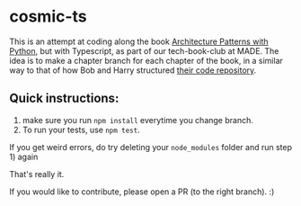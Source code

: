 # cosmic-ts
This is an attempt at coding along the book [Architecture Patterns with Python](https://www.cosmicpython.com/), but with Typescript, as part of our tech-book-club at MADE.
The idea is to make a chapter branch for each chapter of the book, in a similar way to that of how Bob and Harry structured [their code repository](https://github.com/cosmicpython/code).

## Quick instructions:
1) make sure you run `npm install` everytime you change branch.
2) To run your tests, use `npm test`.

If you get weird errors, do try deleting your `node_modules` folder and run step 1) again

That's really it.

If you would like to contribute, please open a PR (to the right branch). :)
